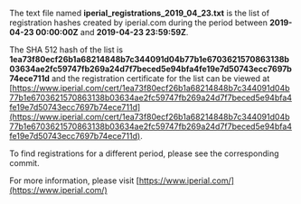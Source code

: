 The text file named **iperial_registrations_2019_04_23.txt** is the list of registration hashes created by iperial.com during the period between **2019-04-23 00:00:00Z** and **2019-04-23 23:59:59Z**.

The SHA 512 hash of the list is **1ea73f80ecf26b1a68214848b7c344091d04b77b1e6703621570863138b03634ae2fc59747fb269a24d7f7beced5e94bfa4fe19e7d50743ecc7697b74ece711d** and the registration certificate for the list can be viewed at [https://www.iperial.com/cert/1ea73f80ecf26b1a68214848b7c344091d04b77b1e6703621570863138b03634ae2fc59747fb269a24d7f7beced5e94bfa4fe19e7d50743ecc7697b74ece711d](https://www.iperial.com/cert/1ea73f80ecf26b1a68214848b7c344091d04b77b1e6703621570863138b03634ae2fc59747fb269a24d7f7beced5e94bfa4fe19e7d50743ecc7697b74ece711d).

To find registrations for a different period, please see the corresponding commit.

For more information, please visit [https://www.iperial.com/](https://www.iperial.com/)
